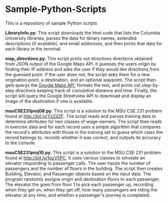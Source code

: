Sample-Python-Scripts
=====================

This is a repository of sample Python scripts

<b>LibraryInfo.py</b>:  This script downloads the html code that lists the Columbia University libraries, parses the data for library names, extended descriptions (if available), and email addresses, and then prints that data for each library in the terminal.

<b>map_directions.py</b>:  This script prints out directions directions obtained from JSON output of the Google Maps API. It guesses the users origin by finding their IP address and asks the user if they would like directions from the guessed point. If the user does not, the script asks them for a new origination point, a destination, and an optional waypoint. The script then gets querys the <a href="https://developers.google.com/maps/documentation/directions/">Google Maps API</a>, formats the text, and prints out step-by-step directions keeping track of cumulative distance and time. Finally, the script will query the Google Streetview API to download and display an image of the destination if one is available.

<b>msuCSE231proj08.py</b>:  This script is a solution to the MSU CSE 231 problem found at http://bit.ly/YzZdZF. The script reads and parses training data to determine attributes for two classes of wage-earners. The script then reads in exercise data and for each record uses a simple algorithm that compares the record's attirbutes with those in the training set to guess which class the record belongs to, records whether it was correct, and outputs its accuracy to the console.

<b>msuCSE231proj10.py</b>:  This script is a solution to the MSU CSE 231 problem found at http://bit.ly/1pzV5PC. It uses various classes to simulate an elevator responding to passenger calls. The user inputs the number of passengers and the number of floors in the building. The script then creates Building, Elevator, and Passenger objects based on the input data. The program randomly assigns origin and destination floors to each passenger. The elevator the goes from floor 1 to pick each passenger up, recording when they get on, when they get off, how many passengers are riding the elevator at any time, and whether a passenger's journey is completed.
